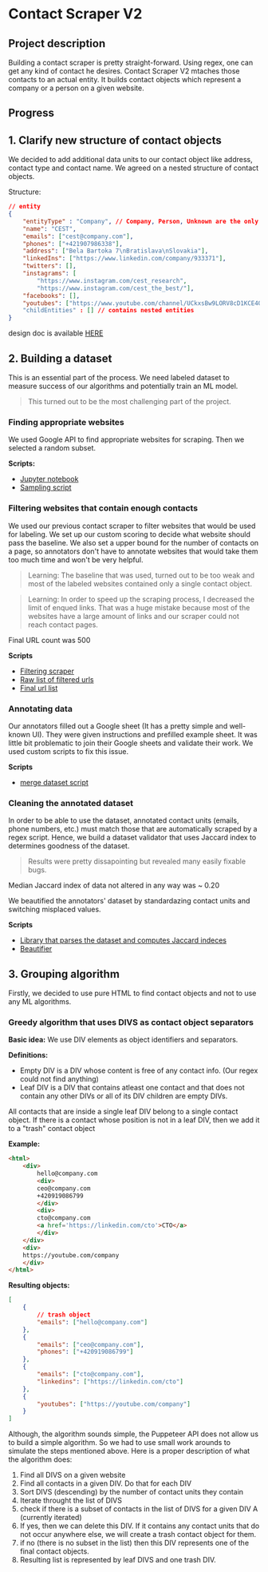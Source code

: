 # Contact Scraper V2

## Project description

Building a contact scraper is pretty straight-forward. Using regex, one can get any kind of contact he desires. Contact Scraper V2 mtaches those contacts to an actual entity. It builds contact objects which represent a company or a person on a given website.

## Progress

## 1. Clarify new structure of contact objects

We decided to add additional data units to our contact object like address, contact type and contact name.
We agreed on a nested structure of contact objects.

Structure:

```json
// entity
{
	"entityType" : "Company", // Company, Person, Unknown are the only options here
	"name": "CEST",
	"emails": ["cest@company.com"],
	"phones": ["+421907986338"],
	"address": ["Bela Bartoka 7\nBratislava\nSlovakia"],
	"linkedIns": ["https://www.linkedin.com/company/933371"],
	"twitters": [],
	"instagrams": [
	    "https://www.instagram.com/cest_research",
	    "https://www.instagram.com/cest_the_best/"],
	"facebooks": [],
	"youtubes": ["https://www.youtube.com/channel/UCkxsBw9LORV8cD1KCE4QtPQ"]
	"childEntities" : [] // contains nested entities
}
```

design doc is available [HERE](https://catnip-canopy-b4a.notion.site/Dataset-structure-bbcdbccb6a534ce8941fb099c452543c)

## 2. Building a dataset

This is an essential part of the process. We need labeled dataset to measure success of our algorithms and potentially train an ML model.

> This turned out to be the most challenging part of the project.

### Finding appropriate websites

We used Google API to find appropriate websites for scraping. Then we selected a random subset.

<b>Scripts:</b>

-   [Jupyter notebook](https://deepnote.com/workspace/student-mihal-ccd3dee8-206e-437e-b277-c8d9ac4179f7/project/APIFY-NextGen-scraper-d95e616e-5351-43d3-a7f5-6b72e11ce7ce/%2Fnotebook.ipynb)
-   [Sampling script](../Scraper_unique_urls/clean_and_sample_data.py)

### Filtering websites that contain enough contacts

We used our previous contact scraper to filter websites that would be used for labeling. We set up our custom scoring to decide what website should pass the baseline. We also set a upper bound for the number of contacts on a page, so annotators don't have to annotate websites that would take them too much time and won't be very helpful.

> Learning: The baseline that was used, turned out to be too weak and most of the labeled websites contained only a single contact object.

> Learning: In order to speed up the scraping process, I decreased the limit of enqued links. That was a huge mistake because most of the websites have a large amount of links and our scraper could not reach contact pages.

Final URL count was 500

<b>Scripts</b>

-   [Filtering scraper](../Scraper_unique_urls/main.js)
-   [Raw list of filtered urls](../Scraper_unique_urls/urls_for_annotation.txt)
-   [Final url list](../Scraper_unique_urls/final_sampled.csv)

### Annotating data

Our annotators filled out a Google sheet (It has a pretty simple and well-known UI). They were given instructions and prefilled example sheet.
It was little bit problematic to join their Google sheets and validate their work. We used custom scripts to fix this issue.

<b>Scripts</b>

-   [merge dataset script](../dataset-merge/set_offset.py)

### Cleaning the annotated dataset

In order to be able to use the dataset, annotated contact units (emails, phone numbers, etc.) must match those that are automatically scraped by a regex script. Hence, we build a dataset validator that uses Jaccard index to determines goodness of the dataset.

> Results were pretty dissapointing but revealed many easily fixable bugs.

Median Jaccard index of data not altered in any way was ~ 0.20

We beautified the annotators' dataset by standardazing contact units and switching misplaced values.

<b>Scripts</b>

-   [Library that parses the dataset and computes Jaccard indeces](dataset/dataset_evaluator.py)
-   [Beautifier](dataset/dataset_beautifier.py)

## 3. Grouping algorithm

Firstly, we decided to use pure HTML to find contact objects and not to use any ML algorithms.

### Greedy algorithm that uses DIVS as contact object separators

<b>Basic idea:</b> We use DIV elements as object identifiers and separators.


<b>Definitions:</b>
- Empty DIV is a DIV whose content is free of any contact info. (Our regex could not find anything)
- Leaf DIV is a DIV that contains atleast one contact and that does not contain any other DIVs or all of its DIV children are empty DIVs.


All contacts that are inside a single leaf DIV belong to a single contact object. If there is a contact whose position is not in a leaf DIV, then we add it to a "trash" contact object


<b>Example:</b>
```html
<html>
    <div>
        hello@company.com
        <div>
        ceo@company.com
        +420919086799
        </div>
        <div>
        cto@company.com
        <a href='https://linkedin.com/cto'>CTO</a>
        </div>
    </div>
    <div>
    https://youtube.com/company
    </div>
</html>
```

<b>Resulting objects:</b>

```json
[
    {
        // trash object
        "emails": ["hello@company.com"]
    },
    {
        "emails": ["ceo@company.com"],
        "phones": ["+420919086799"]
    },
    {
        "emails": ["cto@company.com"],  
        "linkedins": ["https://linkedin.com/cto"] 
    },
    {
        "youtubes": ["https://youtube.com/company"]
    }
]
```

Although, the algorithm sounds simple, the Puppeteer API does not allow us to build a simple algorithm. So we had to use small work arounds to simulate the steps mentioned above. Here is a proper description of what the algorithm does:




1. Find all DIVS on a given website
2. Find all contacts in a given DIV. Do that for each DIV
3. Sort DIVS (descending) by the number of contact units they contain
4. Iterate throught the list of DIVS
5. check if there is a subset of contacts in the list of DIVS for a given DIV A (currently iterated)
6. If yes, then we can delete this DIV. If it contains any contact units that do not occur anywhere else, we will create a trash contact object for them.
7. if no (there is no subset in the list) then this DIV represents one of the final contact objects.
8. Resulting list is represented by leaf DIVS and one trash DIV.

<!-- TODO: explain this a little bit more -->
